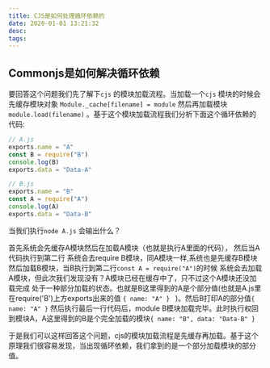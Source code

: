 ```yaml
---
title: CJS是如何处理循环依赖的
date: 2020-01-01 13:21:32
desc:
tags:
---
```


## Commonjs是如何解决循环依赖

要回答这个问题我们先了解下`cjs` 的模块加载流程。当加载一个`cjs` 模块的时候会先缓存模块对象 `Module._cache[filename] = module`  然后再加载模块 `module.load(filename)` 。基于这个模块加载流程我们分析下面这个循环依赖的代码:

```javascript
// A.js
exports.name = "A"
const B = require("B")
console.log(B)
exports.data = "Data-A"
```



```javascript
// B.js
exports.name = "B"
const A = require("A")
console.log(A)
exports.data = "Data-B"

```

当我们执行`node A.js` 会输出什么？

首先系统会先缓存A模块然后在加载A模块（也就是执行A里面的代码）， 然后当A代码执行到第二行 系统会去require B模块，同A模块一样,系统也是先缓存B模块 然后加载B模块，当B执行到第二行`const A = require("A")`的时候 系统会去加载A模块，但此次我们发现没有？A模块已经在缓存中了，只不过这个A模块还没加载完成 处于一种部分加载的状态。也就是B这里得到的A是个部分值(也就是A.js里在require('B')上方exports出来的值 `{ name: "A" } ` )。然后B打印A的部分值`{ name: "A" }` 然后执行最后一行代码后，module B模块加载完毕。此时执行权回到模块A，A这里得到的B是个完全加载的模块`{ name: "B", data: "Data-B" }` 



于是我们可以这样回答这个问题，cjs的模块加载流程是先缓存再加载。基于这个原理我们很容易发现，当出现循环依赖，我们拿到的是一个部分加载模块的部分值。